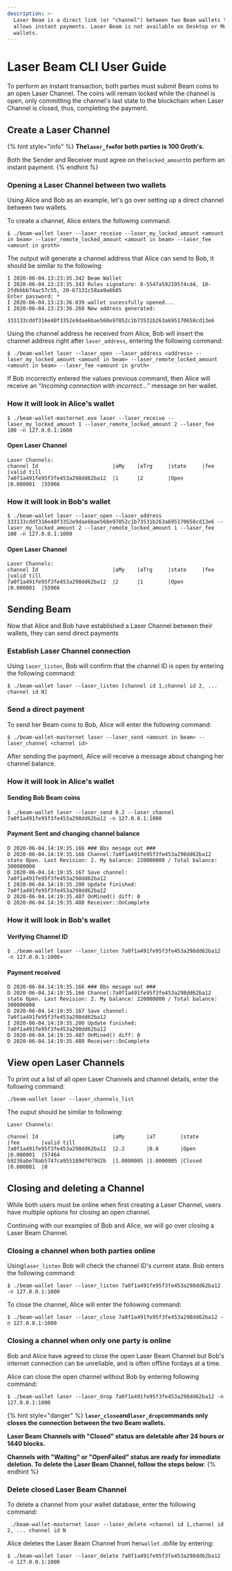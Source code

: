 ```yaml
---
description: >-
  Laser Beam is a direct link (or "channel") between two Beam wallets that
  allows instant payments. Laser Beam is not available on Desktop or Mobile
  wallets.
---
```


# Laser Beam CLI User Guide

To perform an instant transaction, both parties must submit Beam coins to an open Laser Channel. The coins will remain locked while the channel is open, only committing the channel's last state to the blockchain when Laser Channel is closed, thus, completing the payment.

## Create a Laser Channel

{% hint style="info" %}
**The`laser_fee`for both parties is 100 Groth's.**

Both the Sender and Receiver must agree on the`locked_amount`to perform an instant payment.
{% endhint %}

### Opening a Laser Channel between two wallets

Using Alice and Bob as an example, let's go over setting up a direct channel between two wallets.

To create a channel, Alice enters the following command:

```
$ ./beam-wallet laser --laser_receive --laser_my_locked_amount <amount in beam> --laser_remote_locked_amount <amount in beam> --laser_fee <amount in groth>
```

The output will generate a channel address that Alice can send to Bob, it should be similar to the following:

```
I 2020-06-04.13:23:35.342 Beam Wallet
I 2020-06-04.13:23:35.343 Rules signature: 0-5547a592195f4cd4, 10-2fdbbbb74ac57c55, 20-67131c58aa9a6b85
Enter password: *
I 2020-06-04.13:23:36.039 wallet sucessfully opened...
I 2020-06-04.13:23:36.260 New address generated:

333133cddf316e40f3352e9dae6bae568e97052c1b73531b263a695170658cd13e6
```

Using the channel address he received from Alice, Bob will insert the channel address right after `laser_address`, entering the following command:

```
$ ./beam-wallet laser --laser_open --laser_address <address> --laser_my_locked_amount <amount in beam> --laser_remote_locked_amount <amount in beam> --laser_fee <amount in groth>
```

If Bob incorrectly entered the values previous command, then Alice will receive an “_Incoming connection with incorrect…_” message on her wallet.

### How it will look in Alice's wallet

```
$ ./beam-wallet-masternet.exe laser --laser_receive --laser_my_locked_amount 1 --laser_remote_locked_amount 2 --laser_fee 100 -n 127.0.0.1:1000
```

#### Open Laser Channel

```
Laser Channels:
channel Id                        |aMy    |aTrg     |state     |fee       |valid till
7a0f1a491fe95f3fe453a298dd62ba12  |1      |2        |Open      |0.000001  |55966
```

### How it will look in Bob's wallet

```
$ ./beam-wallet laser --laser_open --laser_address 333133cddf316e40f3352e9dae6bae568e97052c1b73531b263a695170658cd13e6 --laser_my_locked_amount 2 --laser_remote_locked_amount 1 --laser_fee 100 -n 127.0.0.1:1000
```

#### Open Laser Channel

```
Laser Channels:
channel Id                        |aMy    |aTrg     |state     |fee       |valid till
7a0f1a491fe95f3fe453a298dd62ba12  |2      |1        |Open      |0.000001  |55966
```

## Sending Beam

Now that Alice and Bob have established a Laser Channel between their wallets, they can send direct payments

### Establish Laser Channel connection

Using `laser_listen`, Bob will confirm that the channel ID is open by entering the following command:

```
$ ./beam-wallet laser --laser_listen [channel id 1,channel id 2, ... channel id N]
```

### Send a direct payment

To send her Beam coins to Bob, Alice will enter the following command:

```
$ ./beam-wallet-masternet laser --laser_send <amount in beam> --laser_channel <channel id>
```

After sending the payment, Alice will receive a message about changing her channel balance.

### How it will look in Alice's wallet

#### Sending Bob Beam coins

```
$ ./beam-wallet laser --laser_send 0.2 --laser_channel 7a0f1a491fe95f3fe453a298dd62ba12 -n 127.0.0.1:1000
```

#### Payment Sent and changing channel balance

```
D 2020-06-04.14:19:35.166 ### Bbs mesage out ###
D 2020-06-04.14:19:35.166 Channel:7a0f1a491fe95f3fe453a298dd62ba12 state Open. Last Revision: 2. My balance: 220000000 / Total balance: 300000000
D 2020-06-04.14:19:35.167 Save channel: 7a0f1a491fe95f3fe453a298dd62ba12
I 2020-06-04.14:19:35.200 Update finished: 7a0f1a491fe95f3fe453a298dd62ba12
D 2020-06-04.14:19:35.487 OnMined() diff: 0
D 2020-06-04.14:19:35.488 Receiver::OnComplete
```

### How it will look in Bob's wallet

#### Verifying Channel ID

```
$ ./beam-wallet laser --laser_listen 7a0f1a491fe95f3fe453a298dd62ba12 -n 127.0.0.1:1000»
```

#### Payment received

```
D 2020-06-04.14:19:35.166 ### Bbs mesage out ###
D 2020-06-04.14:19:35.166 Channel:7a0f1a491fe95f3fe453a298dd62ba12 state Open. Last Revision: 2. My balance: 220000000 / Total balance: 300000000
D 2020-06-04.14:19:35.167 Save channel: 7a0f1a491fe95f3fe453a298dd62ba12
I 2020-06-04.14:19:35.200 Update finished: 7a0f1a491fe95f3fe453a298dd62ba12
D 2020-06-04.14:19:35.487 OnMined() diff: 0
D 2020-06-04.14:19:35.488 Receiver::OnComplete
```

## View open Laser Channels

To print out a list of all open Laser Channels and channel details, enter the following command:

```
./beam-wallet laser --laser_channels_list 
```

The ouput should be similar to following:

```
Laser Channels:

channel Id                        |aMy       |aT        |state     |fee       |valid till
7a0f1a491fe95f3fe453a298dd62ba12  |2.2       |0.8       |Open      |0.000001  |57464
b9236abe78ab5747ca955189df079d2b  |1.0000005 |1.0000005 |Closed    |0.000001  |0
```

## Closing and deleting a Channel

While both users must be online when first creating a Laser Channel, users have multiple options for closing an open channel.

Continuing with our examples of Bob and Alice, we will go over closing a Laser Beam Channel.

### Closing a channel when both parties online

Using`laser_listen` Bob will check the channel ID's current state. Bob enters the following command:

```
$ ./beam-wallet laser --laser_listen 7a0f1a491fe95f3fe453a298dd62ba12 -n 127.0.0.1:1000
```

To close the channel, Alice will enter the following command:

```
$ ./beam-wallet laser --laser_close 7a0f1a491fe95f3fe453a298dd62ba12 -n 127.0.0.1:1000
```

### Closing a channel when only one party is online

Bob and Alice have agreed to close the open Laser Beam Channel but Bob's internet connection can be unreliable, and is often offline fordays at a time.

Alice can close the open channel without Bob by entering following command:

```
$ ./beam-wallet laser --laser_drop 7a0f1a491fe95f3fe453a298dd62ba12 -n 127.0.0.1:1000
```

{% hint style="danger" %}
**`laser_close`and`laser_drop`commands only closes the connection between the two Beam wallets.**

**Laser Beam Channels with "Closed" status are deletable after 24 hours or 1440 blocks.**

**Channels with "Waiting" or "OpenFailed" status are ready for immediate deletion. To delete the Laser Beam Channel, follow the steps below**:
{% endhint %}

### Delete closed Laser Beam Channel

To delete a channel from your wallet database, enter the following command:

```
 ./beam-wallet-masternet laser --laser_delete <channel id 1,channel id 2, ... channel id N
```

Alice deletes the Laser Beam Channel from her`wallet.db`file by entering:

```
$ ./beam-wallet laser --laser_delete 7a0f1a491fe95f3fe453a298dd62ba12 -n 127.0.0.1:1000
```
